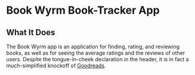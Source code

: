 # Book Wyrm Book-Tracker App

## What It Does

The Book Wyrm app is an application for finding, rating, and reviewing books, as well as for seeing the average ratings and the reviews of other users. Despite the tongue-in-cheek declaration in the header, it is in fact a much-simplified knockoff of [Goodreads](https://www.goodreads.com/).